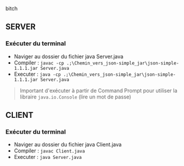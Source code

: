 bitch

## SERVER

### Exécuter du terminal
- Naviger au dossier du fichier java Server.java
- Compiler : 
` javac -cp .;\Chemin_vers_json-simple_jar\json-simple-1.1.1.jar Server.java `
- Executer : ` java -cp .;\Chemin_vers_json-simple_jar\json-simple-1.1.1.jar Server.java `
> Important d'exécuter à partir de Command Prompt pour utiliser la libraire `java.io.Console` (lire un mot de passe)

## CLIENT

### Exécuter du terminal
- Naviger au dossier du fichier java Client.java
- Compiler : 
` javac Client.java `
- Executer : ` java Server.java `

